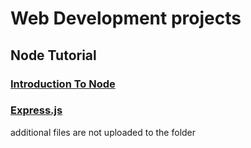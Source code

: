 # Web Development projects
## Node Tutorial
### [Introduction To Node](https://github.com/oshani-jayawardane/HTML_projects/tree/main/intro-to-node)
### [Express.js](https://github.com/oshani-jayawardane/HTML_projects/tree/main/my-express-server)
additional files are not uploaded to the folder
